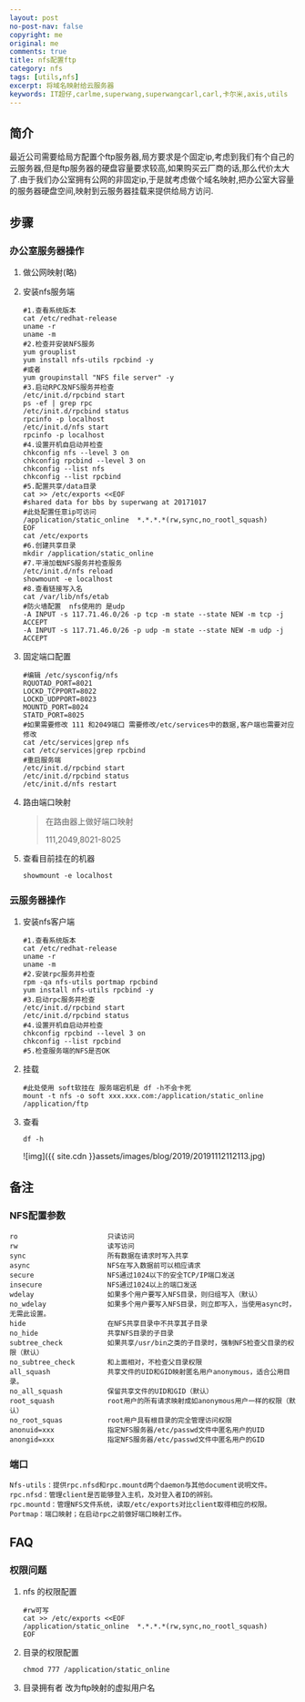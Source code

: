 ```yaml
---
layout: post
no-post-nav: false 
copyright: me
original: me
comments: true
title: nfs配置ftp
category: nfs
tags: [utils,nfs]
excerpt: 将域名映射给云服务器
keywords: IT超仔,carlme,superwang,superwangcarl,carl,卡尔米,axis,utils
---
```


## 简介

最近公司需要给局方配置个ftp服务器,局方要求是个固定ip,考虑到我们有个自己的云服务器,但是ftp服务器的硬盘容量要求较高,如果购买云厂商的话,那么代价太大了.由于我们办公室拥有公网的非固定ip,于是就考虑做个域名映射,把办公室大容量的服务器硬盘空间,映射到云服务器挂载来提供给局方访问.

## 步骤

### 办公室服务器操作

1. 做公网映射(略)

2. 安装nfs服务端

   ```shell
   #1.查看系统版本
   cat /etc/redhat-release
   uname -r
   uname -m
   #2.检查并安装NFS服务
   yum grouplist
   yum install nfs-utils rpcbind -y
   #或者
   yum groupinstall "NFS file server" -y
   #3.启动RPC及NFS服务并检查
   /etc/init.d/rpcbind start
   ps -ef | grep rpc
   /etc/init.d/rpcbind status
   rpcinfo -p localhost
   /etc/init.d/nfs start
   rpcinfo -p localhost
   #4.设置开机自启动并检查
   chkconfig nfs --level 3 on
   chkconfig rpcbind --level 3 on
   chkconfig --list nfs
   chkconfig --list rpcbind
   #5.配置共享/data目录
   cat >> /etc/exports <<EOF
   #shared data for bbs by superwang at 20171017
   #此处配置任意ip可访问
   /application/static_online  *.*.*.*(rw,sync,no_rootl_squash)
   EOF
   cat /etc/exports
   #6.创建共享目录
   mkdir /application/static_online
   #7.平滑加载NFS服务并检查服务
   /etc/init.d/nfs reload
   showmount -e localhost
   #8.查看链接写入名
   cat /var/lib/nfs/etab
   #防火墙配置  nfs使用的 是udp
   -A INPUT -s 117.71.46.0/26 -p tcp -m state --state NEW -m tcp -j ACCEPT
   -A INPUT -s 117.71.46.0/26 -p udp -m state --state NEW -m udp -j ACCEPT
   ```

3. 固定端口配置

   ```shell
   #编辑 /etc/sysconfig/nfs
   RQUOTAD_PORT=8021
   LOCKD_TCPPORT=8022
   LOCKD_UDPPORT=8023
   MOUNTD_PORT=8024
   STATD_PORT=8025
   #如果需要修改 111 和2049端口 需要修改/etc/services中的数据,客户端也需要对应修改
   cat /etc/services|grep nfs
   cat /etc/services|grep rpcbind
   #重启服务端
   /etc/init.d/rpcbind start
   /etc/init.d/rpcbind status
   /etc/init.d/nfs restart
   ```

4. 路由端口映射

   > 在路由器上做好端口映射
   >
   > 111,2049,8021-8025

5. 查看目前挂在的机器

   ```shell
   showmount -e localhost
   ```

### 云服务器操作

1. 安装nfs客户端

   ```shell
   #1.查看系统版本
   cat /etc/redhat-release
   uname -r
   uname -m
   #2.安装rpc服务并检查
   rpm -qa nfs-utils portmap rpcbind
   yum install nfs-utils rpcbind -y
   #3.启动rpc服务并检查
   /etc/init.d/rpcbind start 
   /etc/init.d/rpcbind status
   #4.设置开机自启动并检查
   chkconfig rpcbind --level 3 on
   chkconfig --list rpcbind
   #5.检查服务端的NFS是否OK
   ```

2. 挂载

   ```shell
   #此处使用 soft软挂在 服务端宕机是 df -h不会卡死
   mount -t nfs -o soft xxx.xxx.com:/application/static_online /application/ftp
   ```

3. 查看

   ```
   df -h
   ```

   ![img]({{ site.cdn }}assets/images/blog/2019/20191112112113.jpg)

## 备注

### NFS配置参数

```
ro                      只读访问 
rw                      读写访问 
sync                    所有数据在请求时写入共享 
async                   NFS在写入数据前可以相应请求 
secure                  NFS通过1024以下的安全TCP/IP端口发送 
insecure                NFS通过1024以上的端口发送 
wdelay                  如果多个用户要写入NFS目录，则归组写入（默认） 
no_wdelay               如果多个用户要写入NFS目录，则立即写入，当使用async时，无需此设置。 
hide                    在NFS共享目录中不共享其子目录 
no_hide                 共享NFS目录的子目录 
subtree_check           如果共享/usr/bin之类的子目录时，强制NFS检查父目录的权限（默认） 
no_subtree_check        和上面相对，不检查父目录权限 
all_squash              共享文件的UID和GID映射匿名用户anonymous，适合公用目录。 
no_all_squash           保留共享文件的UID和GID（默认） 
root_squash             root用户的所有请求映射成如anonymous用户一样的权限（默认） 
no_root_squas           root用户具有根目录的完全管理访问权限 
anonuid=xxx             指定NFS服务器/etc/passwd文件中匿名用户的UID 
anongid=xxx             指定NFS服务器/etc/passwd文件中匿名用户的GID 
```

### 端口

```
Nfs-utils：提供rpc.nfsd和rpc.mountd两个daemon与其他document说明文件。
rpc.nfsd：管理client是否能够登入主机，及对登入者ID的辨别。
rpc.mountd：管理NFS文件系统，读取/etc/exports对比client取得相应的权限。
Portmap：端口映射；在启动rpc之前做好端口映射工作。
```
## FAQ

### 权限问题

1. nfs 的权限配置

   ```shell
   #rw可写
   cat >> /etc/exports <<EOF
   /application/static_online  *.*.*.*(rw,sync,no_rootl_squash)
   EOF
   ```

2. 目录的权限配置

   ```
   chmod 777 /application/static_online

   ```

3. 目录拥有者 改为ftp映射的虚拟用户名
